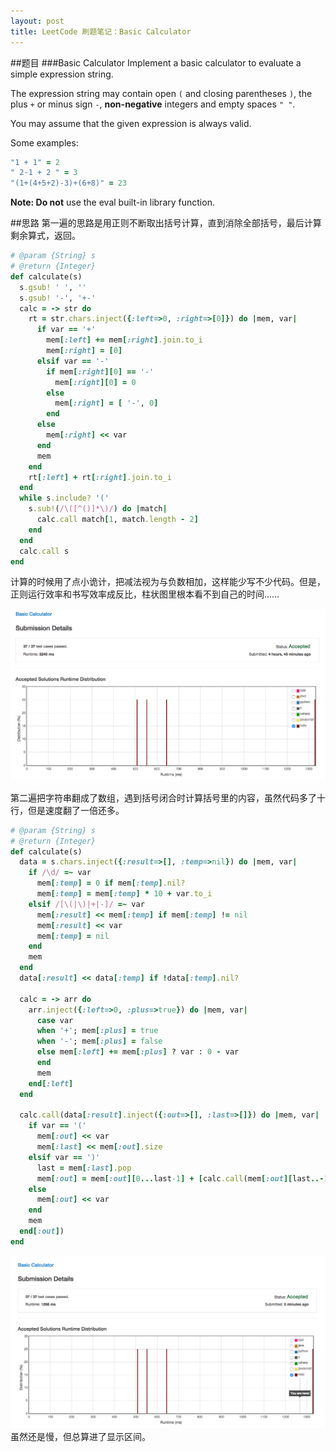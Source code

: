 ```yaml
---
layout: post
title: LeetCode 刷题笔记：Basic Calculator
---
```


##题目
###Basic Calculator
Implement a basic calculator to evaluate a simple expression string.

The expression string may contain open `(` and closing parentheses `)`, the plus `+` or minus sign `-`, **non-negative** integers and empty spaces `" "`.

You may assume that the given expression is always valid.

Some examples:

```ruby
"1 + 1" = 2
" 2-1 + 2 " = 3
"(1+(4+5+2)-3)+(6+8)" = 23
```
**Note: Do not** use the eval built-in library function.

##思路
第一遍的思路是用正则不断取出括号计算，直到消除全部括号，最后计算剩余算式，返回。

```ruby
# @param {String} s
# @return {Integer}
def calculate(s)
  s.gsub! ' ', ''
  s.gsub! '-', '+-'
  calc = -> str do
    rt = str.chars.inject({:left=>0, :right=>[0]}) do |mem, var|
      if var == '+'
        mem[:left] += mem[:right].join.to_i
        mem[:right] = [0]
      elsif var == '-'
        if mem[:right][0] == '-'
          mem[:right][0] = 0
        else
          mem[:right] = [ '-', 0]
        end
      else
        mem[:right] << var
      end
      mem
    end
    rt[:left] + rt[:right].join.to_i
  end
  while s.include? '('
    s.sub!(/\([^()]*\)/) do |match|
      calc.call match[1, match.length - 2]
    end
  end
  calc.call s
end
```
计算的时候用了点小诡计，把减法视为与负数相加，这样能少写不少代码。但是，正则运行效率和书写效率成反比，柱状图里根本看不到自己的时间……

![截图1](/images/201508/snap_basic_calc_01.png)

第二遍把字符串翻成了数组，遇到括号闭合时计算括号里的内容，虽然代码多了十行，但是速度翻了一倍还多。

```ruby
# @param {String} s
# @return {Integer}
def calculate(s)
  data = s.chars.inject({:result=>[], :temp=>nil}) do |mem, var|
    if /\d/ =~ var
      mem[:temp] = 0 if mem[:temp].nil?
      mem[:temp] = mem[:temp] * 10 + var.to_i
    elsif /[\(|\)|+|-]/ =~ var
      mem[:result] << mem[:temp] if mem[:temp] != nil
      mem[:result] << var
      mem[:temp] = nil
    end
    mem
  end
  data[:result] << data[:temp] if !data[:temp].nil?

  calc = -> arr do
    arr.inject({:left=>0, :plus=>true}) do |mem, var|
      case var
      when '+'; mem[:plus] = true
      when '-'; mem[:plus] = false
      else mem[:left] += mem[:plus] ? var : 0 - var
      end
      mem
    end[:left]
  end

  calc.call(data[:result].inject({:out=>[], :last=>[]}) do |mem, var|
    if var == '('
      mem[:out] << var
      mem[:last] << mem[:out].size
    elsif var == ')'
      last = mem[:last].pop
      mem[:out] = mem[:out][0...last-1] + [calc.call(mem[:out][last..-1])]
    else
      mem[:out] << var
    end
    mem
  end[:out])
end
```

![截图2](/images/201508/snap_basic_calc_02.png)
虽然还是慢，但总算进了显示区间。